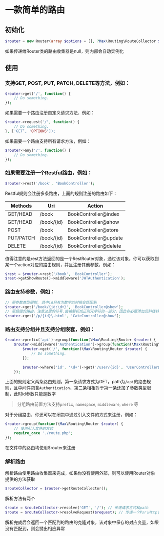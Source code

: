 # 一款简单的路由

## 初始化

```php
$router = new Router(array $options = [], ?Max\Routing\RouteCollector $routeCollector);
```

如果传递给Router类的路由收集器是null，则内部会自动实例化

## 使用

### 支持GET, POST, PUT, PATCH, DELETE等方法，例如：

```php
$router->get('/', function() {
    // Do something.
});
```

如果需要一个路由注册自定义请求方法，例如：

```php
$router->request('/', function() {
    // Do something.
}, ['GET’, 'OPTIONS']);
```

如果需要一个路由支持所有请求方法，例如：

```php
$router->any('/', function() {
    // Do something.
});
```

### 如果需要注册一个Restful路由，例如：

```php
$router->rest('/book', 'BookController');
```

Restful规则会注册多条路由，上面的规则注册的路由如下：

| Methods | Uri | Action |
| --- | --- | --- |
| GET/HEAD | /book | BookController@index |
| GET/HEAD | /book/{id} | BookController@show |
| POST | /book | BookController@store |
| PUT/PATCH | /book/{id} | BookController@update |
| DELETE | /book/{id} | BookController@delete |

值得注意的是rest方法返回的是一个RestRouter对象，通过该对象，你可以获取到某一个action对应的路由规则，并且注册其他参数，例如：

```php
$rest = $router->rest('/book', 'BookController');
$rest->getShowRoute()->middleware('JWTAuthentication');
```

### 路由支持参数，例如：

```php
// 带参数类型限制, 其中id只有为数字的时候会匹配到
$router->get('/book/{id:\d+}', 'BookController@show');
// 带后缀的路由，注意这里的符号.会被解析成正则元字符的一部分，因此有必要添加反斜线转义
$router->get('/p/{id}\.html', 'CateController@show');
```


### 路由支持分组并且支持分组嵌套，例如：

```php
$router->prefix('api')->group(function(\Max\Routing\Router $router) {
    $router->middleware('Authentication')->group(function(\Max\Routing\Router $router) {
        $router->get('/', function(\Max\Routing\Router $router) {
            // Do something.
        });
        
        $router->where('id', '\d+')->get('/user/{id}', 'UserController@show');
    });
```

上面的规则定义两条路由规则，第一条请求方式为GET，path为`/api`的路由规则，且中间件包含`Authentication`，第二条相相对于第一条还加了参数类型限制，此时id参数只能是数字

> 分组路由前置方法支持`prefix`, `namespace`, `middleware`, `where` 等

对于分组路由，你还可以在闭包中通过引入文件的方式来注册，例如：

```php
$router->group(function(\Max\Routing\Router $router) {
    // 使用引入文件的方式
    require_once './route.php';
});
```

在文件中的路由均使用$router来注册

### 解析路由

解析路由使用路由收集器来完成，如果你没有使用外部，则可以使用Router对象提供的方法获取

```php
$routeCollector = $router->getRouteCollector();
```

解析方法有两个

```php
$route = $routeCollector->resolve('GET', '/'); // 传递请求方式和path
$route = $routeCollector->resolveRequest($request); // 传递一个Psr\Http\Message\ServerRequestInterface对象进行解析
```

解析完成后会返回一个匹配到的路由的克隆对象，该对象中保存的对应变量，如果没有匹配到，则会抛出相应异常
